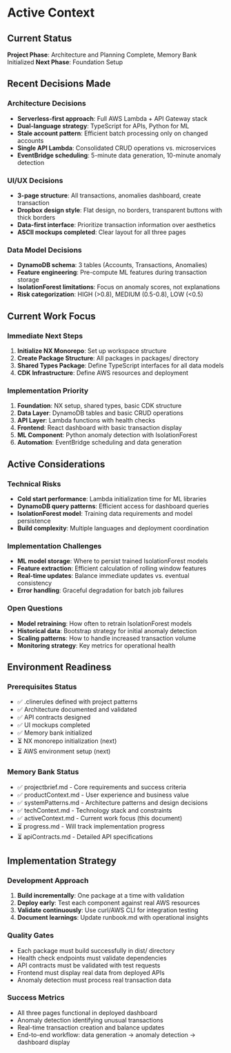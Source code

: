 # Active Context

## Current Status
**Project Phase**: Architecture and Planning Complete, Memory Bank Initialized
**Next Phase**: Foundation Setup

## Recent Decisions Made

### Architecture Decisions
- **Serverless-first approach**: Full AWS Lambda + API Gateway stack
- **Dual-language strategy**: TypeScript for APIs, Python for ML
- **Stale account pattern**: Efficient batch processing only on changed accounts
- **Single API Lambda**: Consolidated CRUD operations vs. microservices
- **EventBridge scheduling**: 5-minute data generation, 10-minute anomaly detection

### UI/UX Decisions
- **3-page structure**: All transactions, anomalies dashboard, create transaction
- **Dropbox design style**: Flat design, no borders, transparent buttons with thick borders
- **Data-first interface**: Prioritize transaction information over aesthetics
- **ASCII mockups completed**: Clear layout for all three pages

### Data Model Decisions
- **DynamoDB schema**: 3 tables (Accounts, Transactions, Anomalies)
- **Feature engineering**: Pre-compute ML features during transaction storage
- **IsolationForest limitations**: Focus on anomaly scores, not explanations
- **Risk categorization**: HIGH (>0.8), MEDIUM (0.5-0.8), LOW (<0.5)

## Current Work Focus

### Immediate Next Steps
1. **Initialize NX Monorepo**: Set up workspace structure
2. **Create Package Structure**: All packages in packages/ directory
3. **Shared Types Package**: Define TypeScript interfaces for all data models
4. **CDK Infrastructure**: Define AWS resources and deployment

### Implementation Priority
1. **Foundation**: NX setup, shared types, basic CDK structure
2. **Data Layer**: DynamoDB tables and basic CRUD operations
3. **API Layer**: Lambda functions with health checks
4. **Frontend**: React dashboard with basic transaction display
5. **ML Component**: Python anomaly detection with IsolationForest
6. **Automation**: EventBridge scheduling and data generation

## Active Considerations

### Technical Risks
- **Cold start performance**: Lambda initialization time for ML libraries
- **DynamoDB query patterns**: Efficient access for dashboard queries
- **IsolationForest model**: Training data requirements and model persistence
- **Build complexity**: Multiple languages and deployment coordination

### Implementation Challenges
- **ML model storage**: Where to persist trained IsolationForest models
- **Feature extraction**: Efficient calculation of rolling window features
- **Real-time updates**: Balance immediate updates vs. eventual consistency
- **Error handling**: Graceful degradation for batch job failures

### Open Questions
- **Model retraining**: How often to retrain IsolationForest models
- **Historical data**: Bootstrap strategy for initial anomaly detection
- **Scaling patterns**: How to handle increased transaction volume
- **Monitoring strategy**: Key metrics for operational health

## Environment Readiness

### Prerequisites Status
- ✅ .clinerules defined with project patterns
- ✅ Architecture documented and validated
- ✅ API contracts designed
- ✅ UI mockups completed
- ✅ Memory bank initialized
- ⏳ NX monorepo initialization (next)
- ⏳ AWS environment setup (next)

### Memory Bank Status
- ✅ projectbrief.md - Core requirements and success criteria
- ✅ productContext.md - User experience and business value
- ✅ systemPatterns.md - Architecture patterns and design decisions
- ✅ techContext.md - Technology stack and constraints
- ✅ activeContext.md - Current work focus (this document)
- ⏳ progress.md - Will track implementation progress
- ⏳ apiContracts.md - Detailed API specifications

## Implementation Strategy

### Development Approach
1. **Build incrementally**: One package at a time with validation
2. **Deploy early**: Test each component against real AWS resources
3. **Validate continuously**: Use curl/AWS CLI for integration testing
4. **Document learnings**: Update runbook.md with operational insights

### Quality Gates
- Each package must build successfully in dist/ directory
- Health check endpoints must validate dependencies
- API contracts must be validated with test requests
- Frontend must display real data from deployed APIs
- Anomaly detection must process real transaction data

### Success Metrics
- All three pages functional in deployed dashboard
- Anomaly detection identifying unusual transactions
- Real-time transaction creation and balance updates
- End-to-end workflow: data generation → anomaly detection → dashboard display
